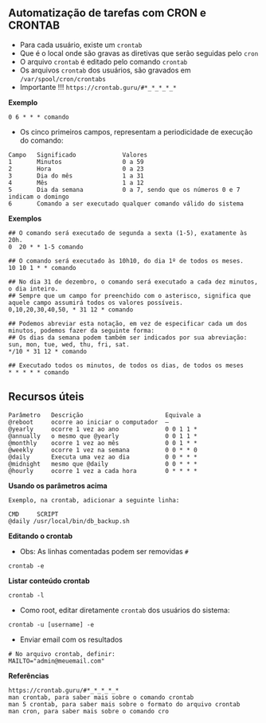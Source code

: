 ## Automatização de tarefas com CRON e CRONTAB

* Para cada usuário, existe um `crontab`
* Que é o local onde são gravas as diretivas que serão seguidas pelo `cron`
* O arquivo `crontab` é editado pelo comando `crontab`
* Os arquivos `crontab` dos usuários, são gravados em `/var/spool/cron/crontabs`
* Importante !!! ` https://crontab.guru/#*_*_*_*_* `


**Exemplo**
```
0 6 * * * comando
```

* Os cinco primeiros campos, representam a periodicidade de execução do comando:

```
Campo	Significado				Valores
1		Minutos					0 a 59
2		Hora					0 a 23
3		Dia do mês				1 a 31
4		Mês						1 a 12
5		Dia da semana			0 a 7, sendo que os números 0 e 7 indicam o domingo
6		Comando a ser executado	qualquer comando válido do sistema
```

**Exemplos**
```
## O comando será executado de segunda a sexta (1-5), exatamente às 20h.
0  20 * * 1-5 comando

## O comando será executado às 10h10, do dia 1º de todos os meses.
10 10 1 * * comando

## No dia 31 de dezembro, o comando será executado a cada dez minutos, o dia inteiro. 
## Sempre que um campo for preenchido com o asterisco, significa que aquele campo assumirá todos os valores possíveis.
0,10,20,30,40,50, * 31 12 * comando

## Podemos abreviar esta notação, em vez de especificar cada um dos minutos, podemos fazer da seguinte forma:
## Os dias da semana podem também ser indicados por sua abreviação: sun, mon, tue, wed, thu, fri, sat.
*/10 * 31 12 * comando

## Executado todos os minutos, de todos os dias, de todos os meses
* * * * * comando
```

## Recursos úteis 
```
Parâmetro	Descrição						Equivale a
@reboot		ocorre ao iniciar o computador	—
@yearly		ocorre 1 vez ao ano				0 0 1 1 *
@annually	o mesmo que @yearly				0 0 1 1 *
@monthly	ocorre 1 vez ao mês				0 0 1 * *
@weekly		ocorre 1 vez na semana			0 0 * * 0
@daily		Executa uma vez ao dia			0 0 * * *
@midnight	mesmo que @daily				0 0 * * *
@hourly		ocorre 1 vez a cada hora		0 * * * *
```

**Usando os parâmetros acima**
```
Exemplo, na crontab, adicionar a seguinte linha:

CMD		SCRIPT
@daily /usr/local/bin/db_backup.sh

```

**Editando o crontab**

* Obs: As linhas comentadas podem ser removidas `#`
```
crontab -e
```

**Listar conteúdo crontab**
```
crontab -l
```

* Como root, editar diretamente `crontab` dos usuários do sistema:
```
crontab -u [username] -e
```

* Enviar email com os resultados
```
# No arquivo crontab, definir:
MAILTO="admin@meuemail.com"
```

**Referências**
```
https://crontab.guru/#*_*_*_*_*
man crontab, para saber mais sobre o comando crontab
man 5 crontab, para saber mais sobre o formato do arquivo crontab
man cron, para saber mais sobre o comando cro
```


